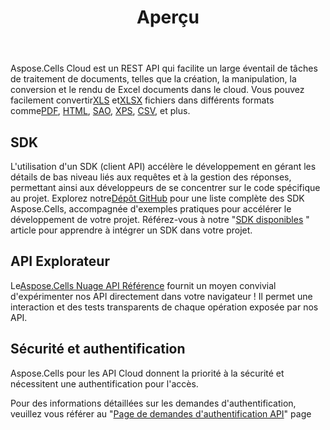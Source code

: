 ﻿---
title: Aperçu
second_title: Aspose.Cells Cloud Documen
type: docs
url: /fr/overview/
description: Aspose.Cells Cloud prend en charge Excel pour créer, convertir, fusionner, diviser, protéger, opération d'objet interne, etc.
weight: 10
---
 Aspose.Cells Cloud est un REST API qui facilite un large éventail de tâches de traitement de documents, telles que la création, la manipulation, la conversion et le rendu de Excel documents dans le cloud. Vous pouvez facilement convertir[XLS](https://docs.fileformat.com/spreadsheet/xls/) et[XLSX](https://docs.fileformat.com/spreadsheet/xlsx/) fichiers dans différents formats comme[PDF](https://docs.fileformat.com/view/pdf/), [HTML](https://docs.fileformat.com/web/html/), [SAO](https://docs.fileformat.com/spreadsheet/ods/), [XPS](https://docs.fileformat.com/page-description-language/xps/), [CSV](https://docs.fileformat.com/spreadsheet/csv/), et plus.


## **SDK**

L'utilisation d'un SDK (client API) accélère le développement en gérant les détails de bas niveau liés aux requêtes et à la gestion des réponses, permettant ainsi aux développeurs de se concentrer sur le code spécifique au projet. Explorez notre[Dépôt GitHub](https://github.com/aspose-cells-cloud) pour une liste complète des SDK Aspose.Cells, accompagnée d'exemples pratiques pour accélérer le développement de votre projet. Référez-vous à notre "[SDK disponibles](/cells/fr/available-sdks/) " article pour apprendre à intégrer un SDK dans votre projet.


## **API Explorateur**

 Le[Aspose.Cells Nuage API Référence](https://apireference.aspose.cloud/cells/) fournit un moyen convivial d'expérimenter nos API directement dans votre navigateur ! Il permet une interaction et des tests transparents de chaque opération exposée par nos API.



## **Sécurité et authentification**
Aspose.Cells pour les API Cloud donnent la priorité à la sécurité et nécessitent une authentification pour l'accès.

Pour des informations détaillées sur les demandes d'authentification, veuillez vous référer au "[Page de demandes d'authentification API](/total/getting-started/rest-api-overview/authenticating-api-requests/)" page


